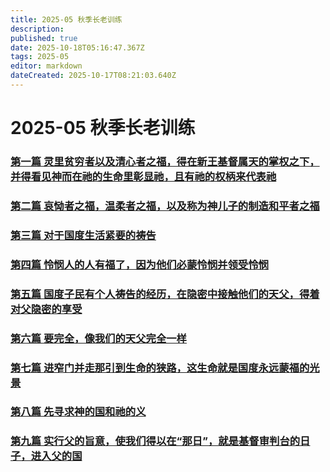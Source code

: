 ```yaml
---
title: 2025-05 秋季长老训练
description: 
published: true
date: 2025-10-18T05:16:47.367Z
tags: 2025-05
editor: markdown
dateCreated: 2025-10-17T08:21:03.640Z
---
```


# 2025-05 秋季长老训练
### [第一篇	灵里贫穷者以及清心者之福，得在新王基督属天的掌权之下，并得看见神而在祂的生命里彰显祂，且有祂的权柄来代表祂](/home/2025-05/2025-05-01)

### [第二篇	哀恸者之福，温柔者之福，以及称为神儿子的制造和平者之福](/home/2025-05/2025-05-02)

### [第三篇	对于国度生活紧要的祷告](/home/2025-05/2025-05-03)

### [第四篇	怜悯人的人有福了，因为他们必蒙怜悯并领受怜悯](/home/2025-05/2025-05-04)

### [第五篇	国度子民有个人祷告的经历，在隐密中接触他们的天父，得着对父隐密的享受](/home/2025-05/2025-05-05)

### [第六篇	要完全，像我们的天父完全一样](/home/2025-05/2025-05-06)

### [第七篇	进窄门并走那引到生命的狭路，这生命就是国度永远蒙福的光景](/home/2025-05/2025-05-07)

### [第八篇	先寻求神的国和祂的义](/home/2025-05/2025-05-08)

### [第九篇	实行父的旨意，使我们得以在“那日”，就是基督审判台的日子，进入父的国](/home/2025-05/2025-05-09)
